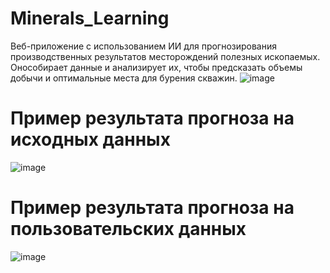 # Minerals_Learning
Веб-приложение с использованием ИИ для прогнозирования производственных результатов месторождений полезных ископаемых. Онособирает данные и анализирует их, чтобы предсказать объемы добычи и оптимальные места для бурения скважин.
![image](https://github.com/GGLEBASTA/Minerals_Learning/assets/91736318/cf2535b2-e81e-4614-b9d6-7b30d463c599)
# Пример результата прогноза на исходных данных
![image](https://github.com/GGLEBASTA/Minerals_Learning/assets/91736318/af4185ef-0a35-477f-ae85-1ca00c243403)
# Пример результата прогноза на пользовательских данных
![image](https://github.com/GGLEBASTA/Minerals_Learning/assets/91736318/f0af91a7-897e-40f2-ae4c-ce78f61b530d)

